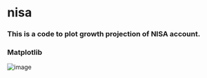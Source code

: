 # nisa

### This is a code to plot growth projection of NISA account. 

### Matplotlib
![image](https://user-images.githubusercontent.com/1771034/126515607-d0721405-ab74-4296-8e47-45fe679d9b5f.png)
